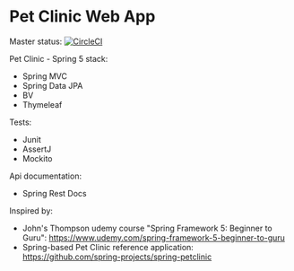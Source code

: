 # Pet Clinic Web App
Master status: [![CircleCI](https://circleci.com/gh/piotrek19/pet-clinik/tree/master.svg?style=svg&circle-token=da37dfe74512bd91609a6da6317f0c2e7a4a2b99)](https://circleci.com/gh/piotrek19/pet-clinik/tree/master)

Pet Clinic - Spring 5 stack:
- Spring MVC
- Spring Data JPA
- BV
- Thymeleaf

Tests:
- Junit
- AssertJ
- Mockito

Api documentation:
- Spring Rest Docs




Inspired by:
- John's Thompson udemy course "Spring Framework 5: Beginner to Guru": https://www.udemy.com/spring-framework-5-beginner-to-guru
- Spring-based Pet Clinic reference application: https://github.com/spring-projects/spring-petclinic
